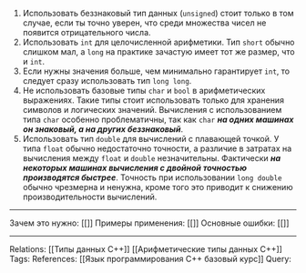 1. Использовать беззнаковый тип данных (`unsigned`) стоит только в том случае, если ты точно уверен, что среди множества чисел не появится отрицательного числа.
2. Использовать `int` для целочисленной арифметики. Тип `short` обычно слишком мал, а `long` на практике зачастую имеет тот же размер, что и `int`. 
3. Если нужны значения больше, чем минимально гарантирует `int`, то следует сразу использовать тип `long long`. 
4. Не использовать базовые типы `char` и `bool` в арифметических выражениях. Такие типы стоит использовать только для хранения символов и логических значений. Вычисления с  использованием типа `char` особенно проблематичны, так как `char` ***на одних машинах он знаковый, а на других беззнаковый***. 
5. Использовать тип `double` для вычислений с плавающей точкой. У типа `float` обычно недостаточно точности, а различие в затратах на вычисления между `float` и `double` незначительны. Фактически ***на некоторых машинах вычисления с двойной точностью производятся быстрее***. Точность при использовании `long double` обычно чрезмерна и ненужна, кроме того это приводит к снижению производительности вычислений. 

___
Зачем это нужно: [[]] 
Примеры применения: [[]] 
Основные ошибки: [[]]
___
Relations: [[Типы данных C++]] [[Арифметические типы данных C++]] 
Tags: 
References: [[Язык программирования C++ базовый курс]] 
Query: 